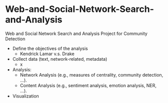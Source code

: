 # Web-and-Social-Network-Search-and-Analysis
Web and Social Network Search and Analysis Project for Community Detection

- Define the objectives of the analysis
  - Kendrick Lamar v.s. Drake
- Collect data (text, network-related, metadata)
  - x
- Analysis:
    - Network Analysis (e.g., measures of centrality, community detection, …).
    - Content Analysis (e.g., sentiment analysis, emotion analysis, NER, …).
- Visualization